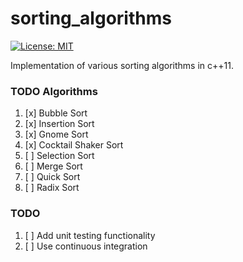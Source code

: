 # sorting_algorithms
[![License: MIT](https://img.shields.io/badge/License-MIT-yellow.svg)](https://opensource.org/licenses/MIT)

Implementation of various sorting algorithms in c++11.
### TODO Algorithms
1. [x] Bubble Sort
2. [x] Insertion Sort
3. [x] Gnome Sort
4. [x] Cocktail Shaker Sort
5. [ ] Selection Sort
6. [ ] Merge Sort
7. [ ] Quick Sort
8. [ ] Radix Sort

### TODO 
1. [ ] Add unit testing functionality
2. [ ] Use continuous integration

